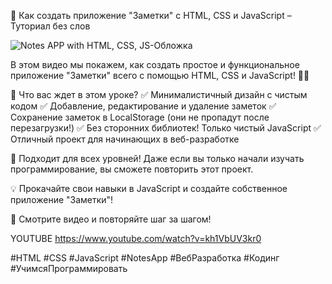 📌 Как создать приложение "Заметки" с HTML, CSS и JavaScript – Туториал без слов

![Notes APP with HTML, CSS, JS-Обложка](https://github.com/user-attachments/assets/89c9e2e0-194e-415a-93dd-1d0ab3aeba7c)

В этом видео мы покажем, как создать простое и функциональное приложение "Заметки" всего с помощью HTML, CSS и JavaScript! 📒✨

🚀 Что вас ждет в этом уроке?
✅ Минималистичный дизайн с чистым кодом
✅ Добавление, редактирование и удаление заметок
✅ Сохранение заметок в LocalStorage (они не пропадут после перезагрузки!)
✅ Без сторонних библиотек! Только чистый JavaScript
✅ Отличный проект для начинающих в веб-разработке

🔹 Подходит для всех уровней! Даже если вы только начали изучать программирование, вы сможете повторить этот проект.

💡 Прокачайте свои навыки в JavaScript и создайте собственное приложение "Заметки"!

🎥 Смотрите видео и повторяйте шаг за шагом!

YOUTUBE
https://www.youtube.com/watch?v=kh1VbUV3kr0

#HTML #CSS #JavaScript #NotesApp #ВебРазработка #Кодинг #УчимсяПрограммировать
